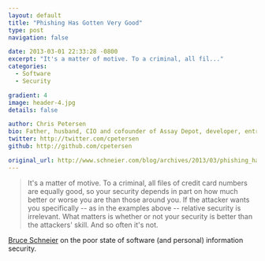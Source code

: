 ```yaml
---
layout: default
title: "Phishing Has Gotten Very Good"
type: post
navigation: false

date: 2013-03-01 22:33:28 -0800
excerpt: "It's a matter of motive. To a criminal, all fil..."
categories:
  - Software
  - Security

gradient: 4
image: header-4.jpg
details: false

author: Chris Petersen
bio: Father, husband, CIO and cofounder of Assay Depot, developer, entrepreneur and technologist.
twitter: http://twitter.com/cpetersen
github: http://github.com/cpetersen

original_url: http://www.schneier.com/blog/archives/2013/03/phishing_has_go.html
---
```





 >  It's a matter of motive. To a criminal, all files of credit card numbers are equally good, so your security depends in part on how much better or worse you are than those around you. If the attacker wants you specifically -- as in the examples above -- relative security is irrelevant. What matters is whether or not your security is better than the attackers' skill. And so often it's not. 

  [Bruce Schneier](http://www.schneier.com)  on the poor state of software (and personal) information security. 
